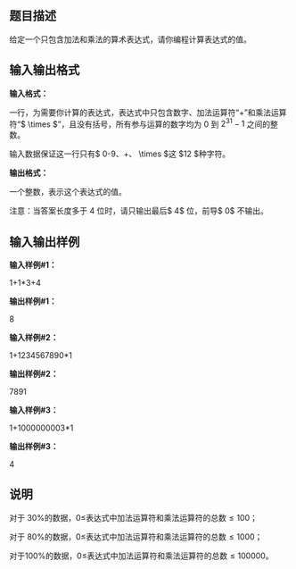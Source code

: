 题目描述
----

给定一个只包含加法和乘法的算术表达式，请你编程计算表达式的值。

输入输出格式
------

**输入格式：**  

一行，为需要你计算的表达式，表达式中只包含数字、加法运算符“$+$”和乘法运算符“$ \times $”，且没有括号，所有参与运算的数字均为 $0$ 到 $2^{31}-1$ 之间的整数。

输入数据保证这一行只有$ 0-9$、$+$、$ \times $这 $12 $种字符。

**输出格式：**  

一个整数，表示这个表达式的值。

注意：当答案长度多于 $4$ 位时，请只输出最后$ 4$ 位，前导$ 0$ 不输出。

输入输出样例
------

**输入样例#1：** 

1+1\*3+4

**输出样例#1：** 

8

**输入样例#2：** 

1+1234567890\*1

**输出样例#2：** 

7891

**输入样例#3：** 

1+1000000003\*1

**输出样例#3：** 

4

说明
--

对于 $30\%$的数据，$0≤$表达式中加法运算符和乘法运算符的总数$≤100$；

对于 $80\%$的数据，$0≤$表达式中加法运算符和乘法运算符的总数$≤1000$；

对于$100\%$的数据，$0≤$表达式中加法运算符和乘法运算符的总数$≤100000$。
